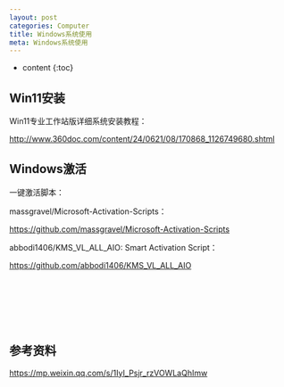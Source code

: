 ```yaml
---
layout: post
categories: Computer
title: Windows系统使用
meta: Windows系统使用
---
```

* content
{:toc}

## Win11安装

Win11专业工作站版详细系统安装教程：

<http://www.360doc.com/content/24/0621/08/170868_1126749680.shtml>



## Windows激活

一键激活脚本：

massgravel/Microsoft-Activation-Scripts‍：

<https://github.com/massgravel/Microsoft-Activation-Scripts>

abbodi1406/KMS_VL_ALL_AIO: Smart Activation Script：

<https://github.com/abbodi1406/KMS_VL_ALL_AIO>
























<br/><br/><br/><br/><br/>
## 参考资料

<https://mp.weixin.qq.com/s/1IyI_Psjr_rzVOWLaQhImw>













